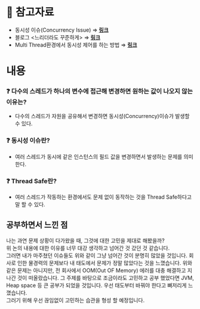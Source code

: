 # 🔗 참고자료

- 동시성 이슈(Concurrency Issue) ⇒  [**링크**](https://techvu.dev/143)
- 블로그 <느리더라도 꾸준하게> ⇒ [**링크**](https://steady-coding.tistory.com/554)
- Multi Thread환경에서 동시성 제어를 하는 방법 ⇒ [**링크**](https://deveric.tistory.com/104)

# 내용

### ❓ 다수의 스레드가 하나의 변수에 접근해 변경하면 원하는 값이 나오지 않는 이유는?

- 다수의 스레드가 자원을 공유해서 변경하면 동시성(Concurrency)이슈가 발생할 수 있다.

### ❓ 동시성 이슈란?

- 여러 스레드가 동시에 같은 인스턴스의 필드 값을 변경하면서 발생하는 문제를 의미한다.

### ❓ Thread Safe란?

- 여러 스레드가 작동하는 환경에서도 문제 없이 동작하는 것을 Thread Safe하다고 말 할 수 있다.

## 공부하면서 느낀 점

나는 과연 문제 상황이 다가왔을 때, 그것에 대한 고민을 제대로 해봤을까?  
위 논의 내용에 대한 이유를 너무 대강 생각하고 넘어간 것 갔던 것 같습니다.  
그러면 내가 마주쳤던 이슈들도 위와 같이 그냥 넘어간 것이 분명히 많았을 것입니다.
회사로 인한 물경력의 문제보다 내 태도에서 문제가 정말 많았다는 것을 느꼈습니다.
위와 같은 문제는 아니지만, 전 회사에서 OOM(Out OF Memory) 에러를 대충 해결하고 지나간 것이 떠올랐습니다.
그 주제를 바탕으로 조금이라도 고민하고 공부 했었다면 JVM, Heap space 등 큰 공부가 되었을 것입니다.
우선 태도부터 바꿔야 한다고 뼈저리게 느꼈습니다.  
그러기 위해 우선 끊임없이 고민하는 습관을 형성 할 예정입니다.  